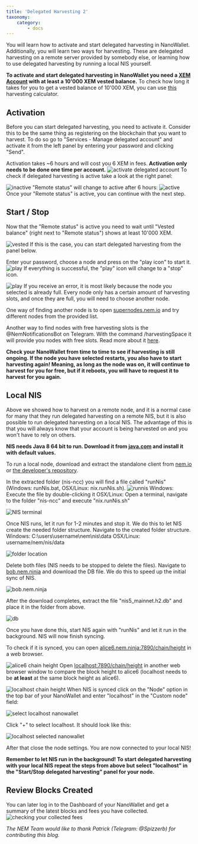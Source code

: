 ```yaml
---
title: 'Delegated Harvesting 2'
taxonomy:
    category:
        - docs
---
```


You will learn how to activate and start delegated harvesting in NanoWallet. Additionally, you will learn two ways for harvesting.  These are delegated harvesting on a remote server provided by somebody else, or learning how to use delegated harvesting by running a local NIS yourself.

**To activate and start delegated harvesting in NanoWallet you need a [XEM Account](https://blog.nem.io/how-do-i-get-importance-on-the-nem-blockchain/) with at least a 10'000 XEM vested balance.**
To check how long it takes for you to get a vested balance of 10'000 XEM, you can use [this](http://samesake.com/xem/harvesting-calculator/) harvesting calculator.

## Activation
Before you can start delegated harvesting, you need to activate it. Consider this to be the same thing as registering on the blockchain that you want to harvest. To do so go to "Services - Manage delegated account" and activate it from the left panel by entering your password and clicking "Send".   

Activation takes ~6 hours and will cost you 6 XEM in fees. **Activation only needs to be done one time per account.**
![activate delegated account](http://imgur.com/IjYaY2O.png)
To check if delegated harvesting is active take a look at the right panel:

![inactive](http://imgur.com/WZcLKvC.png)
"Remote status" will change to active after 6 hours:
![active](http://imgur.com/O30RjPB.png)
Once your "Remote status" is active, you can continue with the next step.

## Start / Stop
Now that the "Remote status" is active you need to wait until "Vested balance" (right next to "Remote status") shows at least 10'000 XEM.

![vested](http://imgur.com/yIPI2t2.png)
If this is the case, you can start delegated harvesting from the panel below.

Enter your password, choose a node and press on the "play icon" to start it. 
![play](http://imgur.com/HABqSr3.png)
If everything is successful, the "play" icon will change to a "stop" icon.

![play](http://imgur.com/BKvKeoS.png)
If you receive an error, it is most likely because the node you selected is already full. Every node only has a certain amount of harvesting slots, and once they are full, you will need to choose another node.

One way of finding another node is to open [supernodes.nem.io](http://supernodes.nem.io) and try different nodes from the provided list. 

Another way to find nodes with free harvesting slots is the @NemNotificationsBot on Telegram. With the command /harvestingSpace it will provide you nodes with free slots. Read more about it [here](https://blog.nem.io/nem-chain-supernode-notifications-telegram-bot/).

**Check your NanoWallet from time to time to see if harvesting is still ongoing. If the node you have selected restarts, you also have to start harvesting again! Meaning, as long as the node was on, it will continue to harvest for you for free, but if it reboots, you will have to request it to harvest for you again.**

## Local NIS
Above we showed how to harvest on a remote node, and it is a normal case for many that they run delegated harvesting on a remote NIS, but it is also possible to run delegated harvesting on a local NIS. The advantage of this is that you will always know that your account is being harvested on and you won't have to rely on others. 

**NIS needs Java 8 64 bit to run. Download it from [java.com](https://www.java.com/en/download/manual.jsp) and install it with default values.**

To run a local node, download and extract the standalone client from [nem.io](https://www.nem.io/install.html) or [the developer's repository](http://bob.nem.ninja/). 

In the extracted folder (nis-ncc) you will find a file called "runNis" (Windows: runNis.bat, OSX/Linux: nix.runNis.sh).
![runnis](http://imgur.com/bWxx446.png)
Windows: Execute the file by double-clicking it
OSX/Linux: Open a terminal, navigate to the folder "nis-ncc" and execute "nix.runNis.sh"

![NIS terminal](http://imgur.com/Kyxq1JQ.png)

Once NIS runs, let it run for 1-2 minutes and stop it. We do this to let NIS create the needed folder structure.
Navigate to the created folder structure.
Windows: C:\users\username\nem\nis\data
OSX/Linux: username/nem/nis/data

![folder location](http://imgur.com/AxmeKzJ.png)

Delete both files (NIS needs to be stopped to delete the files).
Navigate to [bob.nem.ninja](http://bob.nem.ninja) and download the DB file. We do this to speed up the initial sync of NIS.

![bob.nem.ninja](http://imgur.com/OgDXINY.png)

After the download completes, extract the file "nis5_mainnet.h2.db" and place it in the folder from above.

![db](http://imgur.com/07BRFsT.png)

Once you have done this, start NIS again with "runNis" and let it run in the background. NIS will now finish syncing. 

To check if it is synced, you can open [alice6.nem.ninja:7890/chain/height](http://alice6.nem.ninja:7890/chain/height) in a web browser.

![alice6 chain height](http://imgur.com/wsHNbpH.png)
Open [localhost:7890/chain/height](http://localhost:7890/chain/height) in another web browser window to compare the block height to alice6 (localhost needs to be **at least** at the same block height as alice6).

![localhost chain height](http://imgur.com/tSPBSmV.png)
When NIS is synced click on the "Node" option in the top bar of your NanoWallet and enter "localhost" in the "Custom node" field:

![select localhost nanowallet](http://imgur.com/FOCnNnL.png)

Click "+" to select localhost. It should look like this:

![localhost selected nanowallet](http://imgur.com/bAxJYKP.png)

After that close the node settings. 
You are now connected to your local NIS!

**Remember to let NIS run in the background!
To start delegated harvesting with your local NIS repeat the steps from above but select "localhost" in the "Start/Stop delegated harvesting" panel for your node.**


## Review Blocks Created
You can later log in to the Dashboard of your NanoWallet and get a summary of the latest blocks and fees you have collected. 
![checking your collected fees](http://i.imgur.com/JY8LbwQ.png)


*The NEM Team would like to thank Patrick (Telegram: @Spizzerb) for contributing this blog.*


